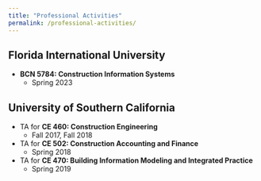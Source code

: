 ```yaml
---
title: "Professional Activities"
permalink: /professional-activities/
---
```



## Florida International University
- **BCN 5784: Construction Information Systems**
	- Spring 2023


## University of Southern California
- TA for **CE 460: Construction Engineering**
	- Fall 2017, Fall 2018
- TA for **CE 502: Construction Accounting and Finance**
	- Spring 2018
- TA for **CE 470: Building Information Modeling and Integrated Practice**
	- Spring 2019